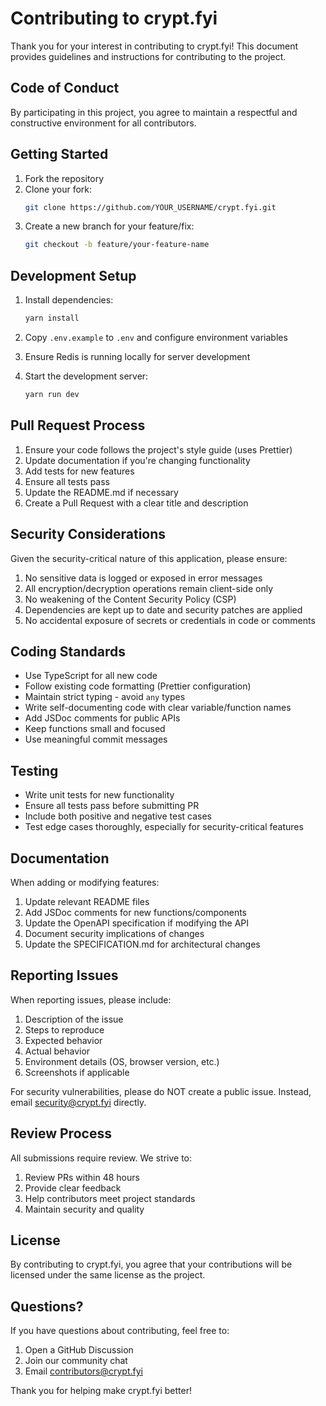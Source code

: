 # Contributing to crypt.fyi

Thank you for your interest in contributing to crypt.fyi! This document provides guidelines and instructions for contributing to the project.

## Code of Conduct

By participating in this project, you agree to maintain a respectful and constructive environment for all contributors.

## Getting Started

1. Fork the repository
2. Clone your fork:
   ```bash
   git clone https://github.com/YOUR_USERNAME/crypt.fyi.git
   ```
3. Create a new branch for your feature/fix:
   ```bash
   git checkout -b feature/your-feature-name
   ```

## Development Setup

1. Install dependencies:
   ```bash
   yarn install
   ```

2. Copy `.env.example` to `.env` and configure environment variables

3. Ensure Redis is running locally for server development

4. Start the development server:
   ```bash
   yarn run dev
   ```

## Pull Request Process

1. Ensure your code follows the project's style guide (uses Prettier)
2. Update documentation if you're changing functionality
3. Add tests for new features
4. Ensure all tests pass
5. Update the README.md if necessary
6. Create a Pull Request with a clear title and description

## Security Considerations

Given the security-critical nature of this application, please ensure:

1. No sensitive data is logged or exposed in error messages
2. All encryption/decryption operations remain client-side only
3. No weakening of the Content Security Policy (CSP)
4. Dependencies are kept up to date and security patches are applied
5. No accidental exposure of secrets or credentials in code or comments

## Coding Standards

- Use TypeScript for all new code
- Follow existing code formatting (Prettier configuration)
- Maintain strict typing - avoid `any` types
- Write self-documenting code with clear variable/function names
- Add JSDoc comments for public APIs
- Keep functions small and focused
- Use meaningful commit messages

## Testing

- Write unit tests for new functionality
- Ensure all tests pass before submitting PR
- Include both positive and negative test cases
- Test edge cases thoroughly, especially for security-critical features

## Documentation

When adding or modifying features:

1. Update relevant README files
2. Add JSDoc comments for new functions/components
3. Update the OpenAPI specification if modifying the API
4. Document security implications of changes
5. Update the SPECIFICATION.md for architectural changes

## Reporting Issues

When reporting issues, please include:

1. Description of the issue
2. Steps to reproduce
3. Expected behavior
4. Actual behavior
5. Environment details (OS, browser version, etc.)
6. Screenshots if applicable

For security vulnerabilities, please do NOT create a public issue. Instead, email security@crypt.fyi directly.

## Review Process

All submissions require review. We strive to:

1. Review PRs within 48 hours
2. Provide clear feedback
3. Help contributors meet project standards
4. Maintain security and quality

## License

By contributing to crypt.fyi, you agree that your contributions will be licensed under the same license as the project.

## Questions?

If you have questions about contributing, feel free to:

1. Open a GitHub Discussion
2. Join our community chat
3. Email contributors@crypt.fyi

Thank you for helping make crypt.fyi better!
